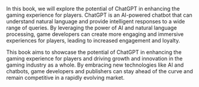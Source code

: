 
In this book, we will explore the potential of ChatGPT in enhancing the gaming experience for players. ChatGPT is an AI-powered chatbot that can understand natural language and provide intelligent responses to a wide range of queries. By leveraging the power of AI and natural language processing, game developers can create more engaging and immersive experiences for players, leading to increased engagement and loyalty.

This book aims to showcase the potential of ChatGPT in enhancing the gaming experience for players and driving growth and innovation in the gaming industry as a whole. By embracing new technologies like AI and chatbots, game developers and publishers can stay ahead of the curve and remain competitive in a rapidly evolving market.
